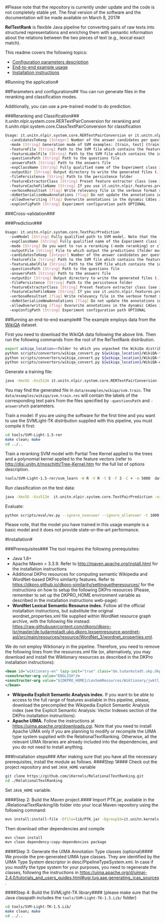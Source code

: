 
#Please note that the repository is currently under update and the code is not completely stable yet. The final version of the software and the documentation will be made available on March 8, 2017#

**RelTextRank** is flexible Java pipeline for converting pairs of raw texts into structured representations and enriching them with semantic information about the relations between the two pieces of text (e.g., lexical exact match). 



This readme covers the following topics:

* [Configuration parameters description](https://github.com/iKernels/RelationalTextRanking/blob/acl2017demo/README.md#parameters-and-configurations)
* [End-to-end example usage](https://github.com/iKernels/RelationalTextRanking/blob/acl2017demo/README.md#running-an-end-to-end-example)
* [Installation instructions](https://github.com/iKernels/RelationalTextRanking/blob/acl2017demo/README.md#installation)

#Running the application#


##Parameters and configurations##
You can run generate files in the reranking and classification modes.

Additionally, you can use a pre-trained model to do prediction.

###Reranking and Classification###
it.unitn.nlpir.system.core.RERTextPairConversion for reranking and it.unitn.nlpir.system.core.ClassTextPairConversion for classification

```bash
Usage: it.unitn.nlpir.system.core.RERTextPairConversion or it.unitn.nlpir.system.core.ClassTextPairConversion
  -candidatesToKeep [Integer] Number of the answer candidates per question to use for generating examples (15) OPTIONAL
  -mode [String] Generation mode of SVM examples: [train, test] (train) OPTIONAL
  -featureFile [String] Path to the SVM file which contains the feature vectors for the corpus OPTIONAL
  -featureLabelFile [String] Path to the SVM file which contains the ids of the examples with the feature vectors for the corpus OPTIONAL
  -questionsPath [String] Path to the questions file
  -answersPath [String] Path to the answers file
  -expClassName [String] Fully qualified name of the Experiment class instance
  -outputDir [String] Output directory to write the generated files (.)
  -filePersistence [String] Path to the persistence folder
  -featureExtractorClass [String] Preset feature extractor class (see it.unitn.nlpir.features.presets for options). If this parameter is not set, then the feature vector will be empty. OPTIONAL
  -featureCacheFileName [String] If you use it.unitn.nlpir.features.presets.FromFileVectorFeature, you must specify from where to read the features vectors. The feature vector file name is tabe-delimited and has three columns:(1) questionID; (2) answerID; (3) feature vector in SVMLight-TK format (<feature>:<value><blank><feature>:<value><blank>...<blank><feature>:<value>) OPTIONAL
  -verboseResultset [flag] Write relevancy file in the verbose format specified by the TREC submission guidelines
  -doNotSerializeNewAnnotations [flag] Do not update the annotations in the persisted files
  -allowOverwriting [flag] Overwrite annotations in the dynamic CASes in RAM when the pipeline is running without serializing the new annotation. False by default.
  -expConfigPath [String] Experiment configuration path OPTIONAL
```

###Cross-validation###

###Prediction###
```bash
Usage: it.unitn.nlpir.system.core.TextPairPrediction
  -svmModel [String] Fully qualified path to SVM model. Note that the -expClassName and -featureExtractorClass options must be exactly the same as those used when preparing the data for training this specific model
  -expClassName [String] Fully qualified name of the Experiment class instance
  -mode [String] Do you want to run a reranking (-mode reranking) or classification (-mode classification) model? (classification) OPTIONAL
  -outputFile [String] File to which output the predictions (folder must be specified in the -outputDir parameter)
  -candidatesToKeep [Integer] Number of the answer candidates per question to use for generating examples (15) OPTIONAL
  -featureFile [String] Path to the SVM file which contains the feature vectors for the corpus OPTIONAL
  -featureLabelFile [String] Path to the SVM file which contains the ids of the examples with the feature vectors for the corpus OPTIONAL
  -questionsPath [String] Path to the questions file
  -answersPath [String] Path to the answers file
  -outputDir [String] Output directory to write the generated files (.)
  -filePersistence [String] Path to the persistence folder
  -featureExtractorClass [String] Preset feature extractor class (see it.unitn.nlpir.features.presets for options). If this parameter is not set, then the feature vector will be empty. OPTIONAL
  -featureCacheFileName [String] If you use it.unitn.nlpir.features.presets.FromFileVectorFeature, you must specify from where to read the features vectors. The feature vector file name is tabe-delimited and has three columns:(1) questionID; (2) answerID; (3) feature vector in SVMLight-TK format (<feature>:<value><blank><feature>:<value><blank>...<blank><feature>:<value>) OPTIONAL
  -verboseResultset [flag] Write relevancy file in the verbose format specified by the TREC submission guidelines
  -doNotSerializeNewAnnotations [flag] Do not update the annotations in the persisted files
  -allowOverwriting [flag] Overwrite annotations in the dynamic CASes in RAM when the pipeline is running without serializing the new annotation. False by default.
  -expConfigPath [String] Experiment configuration path OPTIONAL

```
##Running an end-to-end example##
The example employs data from the [WikiQA](https://www.microsoft.com/en-us/research/publication/wikiqa-a-challenge-dataset-for-open-domain-question-answering/) dataset.

First you need to download the WikiQA data following the above link.
Then run the following commands from the root of the RelTextRank distribution.

```bash
export wikiqa_location=<folder to which you unpacked the WikiQa distribution>
python scripts/converters/wikiqa_convert.py ${wikiqa_location}/WikiQA-train.tsv data/wikiQA/WikiQA-train.questions.txt  data/wikiQA/WikiQA-train.tsv.resultset
python scripts/converters/wikiqa_convert.py ${wikiqa_location}/WikiQA-test.tsv data/wikiQA/WikiQA-test.questions.txt  data/wikiQA/WikiQA-test.tsv.resultset
python scripts/converters/wikiqa_convert.py ${wikiqa_location}/WikiQA-dev.tsv data/wikiQA/WikiQA-dev.questions.txt  data/wikiQA/WikiQA-dev.tsv.resultset
```


Generate a training file:
```bash
java -Xmx5G -Xss512m it.unitn.nlpir.system.core.RERTextPairConversion -questionsPath data/wikiQA/WikiQA-train.questions.txt -answersPath data/wikiQA/WikiQA-train.tsv.resultset -outputDir data/examples/wikiqa -filePersistence CASes/wikiQA -candidatesToKeep 10 -mode train -expClassName it.unitn.nlpir.experiment.fqa.CHExperiment -featureExtractorClass it.unitn.nlpir.features.presets.BaselineFeatures
```
You may find the generated file in ```data/examples/wikiqa/svm.train```. The ```data/examples/wikiqa/svm.train.res``` will contain the labels of the corresponding text pairs from the files specified by ```-questionsPath``` and ```-answersPath``` parameters.

Train a model:
If you are using the software for the first time and you want to use the SVMLight-TK distribution supplied with this pipeline, you must compile it first:
```bash
cd tools/SVM-Light-1.5-rer
make clean; make
cd ../..
```

Train a reranking SVM model with  Partial Tree Kernel applied to the trees and a polynomial kernel applied to the feature vectors (refer to http://disi.unitn.it/moschitti/Tree-Kernel.htm for the full list of options description.
```bash
tools/SVM-Light-1.5-rer/svm_learn -W R -V R -t 5 -F 3 -C + -m 5000  data/examples/wikiqa/svm.train data/wikiQA/wikiqa-ch-rer-baselinefeats.model  data/examples/wikiqa/wikiqa-ch-rer-baselinefeats.pred
```

Run classification on the test data:
```bash
java -Xmx5G -Xss512m  it.unitn.nlpir.system.core.TextPairPrediction -expClassName it.unitn.nlpir.experiment.fqa.CHExperiment -candidatesToKeep 1000 -svmModel data/wikiQA/wikiqa-ch-rer-baselinefeats.model -featureExtractorClass it.unitn.nlpir.features.presets.BaselineFeatures -questionsPath data/wikiQA/WikiQA-test.questions.txt -answersPath data/wikiQA/WikiQA-test.tsv.resultset -outputDir data/examples/wikiqa -outputFile wikiqa-ch-rer-baselinefeats.pred  -mode reranking -filePersistence CASes/wikiQA/test
```

Evaluate:
``` bash
python scripts/eval/ev.py --ignore_noanswer --ignore_allanswer -t 1000 data/wikiQA/WikiQA-test.tsv.resultset data/examples/wikiqa/wikiqa-ch-rer-baselinefeats.pred
```
Please note, that the model you have trained in this usage example is a basic model and it does not provide state-or-the-art performance. 

#Installation#

###Prerequisites###
The tool requires the following prerequisites:
*	Java 1.8+
*	Apache Maven > 3.3.9. Refer to http://maven.apache.org/install.html for the installation instructions
*	Additional DKPro resources for computing semantic Wikipedia and WordNet-based DKPro similarity features. Refer to https://dkpro.github.io/dkpro-similarity/settinguptheresources/ for the instructions on how to setup the following DKPro resources 
(Please, remember to set up the DKPRO_HOME environment variable as described in the installation instructions web-page):
  * **WordNet Lexical Semantic Resource index.**  Follow all the official installation instructions, but substitute the original wordnet_properties.xml file supplied within WordNet resource graph archive, with the following file instead: https://raw.githubusercontent.com/dkpro/dkpro-lsr/master/de.tudarmstadt.ukp.dkpro.lexsemresource.wordnet-asl/src/main/resources/resource/WordNet_3/wordnet_properties.xml.

 We do not employ Wiktionary in the pipeline. Therefore, you need to remove the following lines from the resources.xml file (or, alternatively, you may download and install the Wiktionary resources as described in the DKPro installation instructions):
 ```xml
<bean id="wiktionary-en" lazy-init="true" class="de.tudarmstadt.ukp.dkpro.lexsemresource.wiktionary.WiktionaryResource">
<constructor-arg value="ENGLISH"/>
<constructor-arg value="${DKPRO_HOME}/LexSemResources/Wiktionary/jwktl_0.15.2_en20100403"/>
</bean>
```
 *	**Wikipedia Explicit Semantic Analysis index.** If you want to be able to access to the full range of features available in this pipeline, please, download the precompiled the Wikipedia Explicit Semantic Analysis index (see the Explicit Semantic Analysis: Vector Indexes section of the DKPro installation instructions).
 *	**Apache UIMA.** Follow the instructions at https://uima.apache.org/downloads.cgi. Note that you need to install Apache UIMA only if you are planning to modify or recompile the UIMA type system supplied with the RelationalTextRanking. Otherwise, all the relevant UIMA libraries are already included into the dependencies, and you do not need to install anything.

###Installation steps###
After making sure that you have all the necessary prerequisites, install the module as follows.
####Step 1####
Check out the project repository and set ```JAVA_HOME``` variable
```bash
git clone https://github.com/iKernels/RelationalTextRanking.git
cd ./RelationalTextRanking
```
Set ```JAVA_HOME``` variable.

####Step 2: Build the Maven project.####
Import PTK.jar, available in the ./RelationalTextRanking/lib folder into your local Maven repository using the following command:
```bash
mvn install:install-file -Dfile=lib/PTK.jar -DgroupId=it.unitn.kernels.ptk -DartifactId=ptk -Dversion=1.0 -Dpackaging=jar
```
Then download other dependencies and compile
```bash
mvn clean install
mvn clean dependency:copy-dependencies package
```

####Step 3:	Generate the UIMA Annotation Type classes (optional)####
We provide the pre-generated UIMA type classes. They are identified by the UIMA Type System descriptor in desc/PipelineTypeSystem.xml.
In case if you modify the type system for your purposes, you need to regenerate the classes, following the instructions in https://uima.apache.org/d/uimaj-2.4.0/tutorials_and_users_guides.html#ugr.tug.aae.generating_jcas_sources.

####Step 4: Build the SVMLight-TK library####
(please make sure that the Java classpath includes the ```tools/SVM-Light-TK-1.5.Lib/``` folder)
```bash
cd tools/SVM-Light-TK-1.5.Lib/
make clean; make
cd ../..
```



